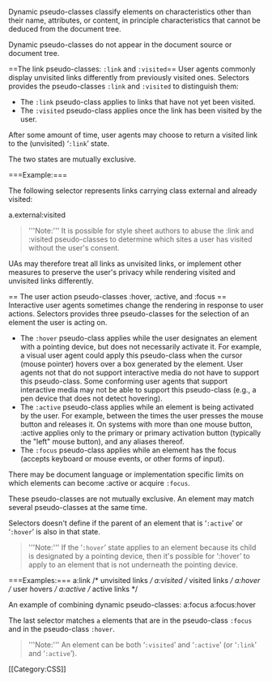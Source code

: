 Dynamic pseudo-classes classify elements on characteristics other than their name, attributes, or content, in principle characteristics that cannot be deduced from the document tree.

Dynamic pseudo-classes do not appear in the document source or document tree.

==The link pseudo-classes: <code>:link</code> and <code>:visited</code>==
User agents commonly display unvisited links differently from previously visited ones. Selectors provides the pseudo-classes <code>:link</code> and <code>:visited</code> to distinguish them:

* The <code>:link</code> pseudo-class applies to links that have not yet been visited. 
* The <code>:visited</code> pseudo-class applies once the link has been visited by the user. 

After some amount of time, user agents may choose to return a visited link to the (unvisited) ‘<code>:link</code>’ state.

The two states are mutually exclusive.

===Example:===

The following selector represents links carrying class external and already visited:

<syntaxhighlight lang="css">a.external:visited</syntaxhighlight>

<blockquote>'''Note:''' It is possible for style sheet authors to abuse the :link and :visited pseudo-classes to determine which sites a user has visited without the user's consent. </blockquote>

UAs may therefore treat all links as unvisited links, or implement other measures to preserve the user's privacy while rendering visited and unvisited links differently.

== The user action pseudo-classes :hover, :active, and :focus ==
Interactive user agents sometimes change the rendering in response to user actions. Selectors provides three pseudo-classes for the selection of an element the user is acting on.

    
* The <code>:hover</code> pseudo-class applies while the user designates an element with a pointing device, but does not necessarily activate it. For example, a visual user agent could apply this pseudo-class when the cursor (mouse pointer) hovers over a box generated by the element. User agents not that do not support interactive media do not have to support this pseudo-class. Some conforming user agents that support interactive media may not be able to support this pseudo-class (e.g., a pen device that does not detect hovering). 
* The <code>:active</code> pseudo-class applies while an element is being activated by the user. For example, between the times the user presses the mouse button and releases it. On systems with more than one mouse button, :active applies only to the primary or primary activation button (typically the "left" mouse button), and any aliases thereof. 
* The <code>:focus</code> pseudo-class applies while an element has the focus (accepts keyboard or mouse events, or other forms of input). 

There may be document language or implementation specific limits on which elements can become :active or acquire <code>:focus</code>.

These pseudo-classes are not mutually exclusive. An element may match several pseudo-classes at the same time.

Selectors doesn't define if the parent of an element that is ‘<code>:active</code>’ or ‘<code>:hover</code>’ is also in that state.

<blockquote>'''Note:''' If the ‘<code>:hover</code>’ state applies to an element because its child is designated by a pointing device, then it's possible for ‘:hover’ to apply to an element that is not underneath the pointing device.</blockquote>

===Examples:===
<syntaxhighlight lang="css">
a:link    /* unvisited links */
a:visited /* visited links */
a:hover   /* user hovers */
a:active  /* active links */
</syntaxhighlight>

An example of combining dynamic pseudo-classes:
<syntaxhighlight lang="css">
a:focus
a:focus:hover
</syntaxhighlight>

The last selector matches <code>a</code> elements that are in the pseudo-class <code>:focus</code> and in the pseudo-class <code>:hover</code>.

<blockquote>'''Note:''' An element can be both ‘<code>:visited</code>’ and ‘<code>:active</code>’ (or ‘<code>:link</code>’ and ‘<code>:active</code>’).</blockquote>

[[Category:CSS]]
